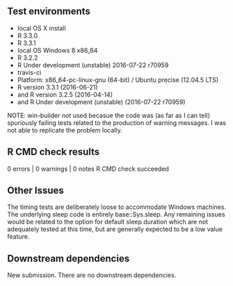 ## Test environments
* local OS X install
 * R 3.3.0
 * R 3.3.1
* local OS Windows 8 x86_64
 * R 3.2.2
 * R Under development (unstable) 2016-07-22 r70959
* travis-ci
 * Platform: x86_64-pc-linux-gnu (64-bit) / Ubuntu precise (12.04.5 LTS)
 * R version 3.3.1 (2016-06-21)
 * and R version 3.2.5 (2016-04-14)
 * and R Under development (unstable) (2016-07-22 r70959)
 
NOTE: win-builder _not_ used becasue the code was (as far as I can tell) spuriously failing tests related to the production of warning messages.  I was not able to replicate the problem locally.

## R CMD check results
0 errors | 0 warnings | 0 notes
R CMD check succeeded

## Other Issues
The timing tests are deliberately loose to accommodate Windows machines.  The underlying sleep code is entirely base::Sys.sleep.  Any remaining issues would be related to the option for default sleep duration which are not adequately tested at this time, but are generally expected to be a low value feature.

## Downstream dependencies
New submission.  There are no downstream dependencies.
